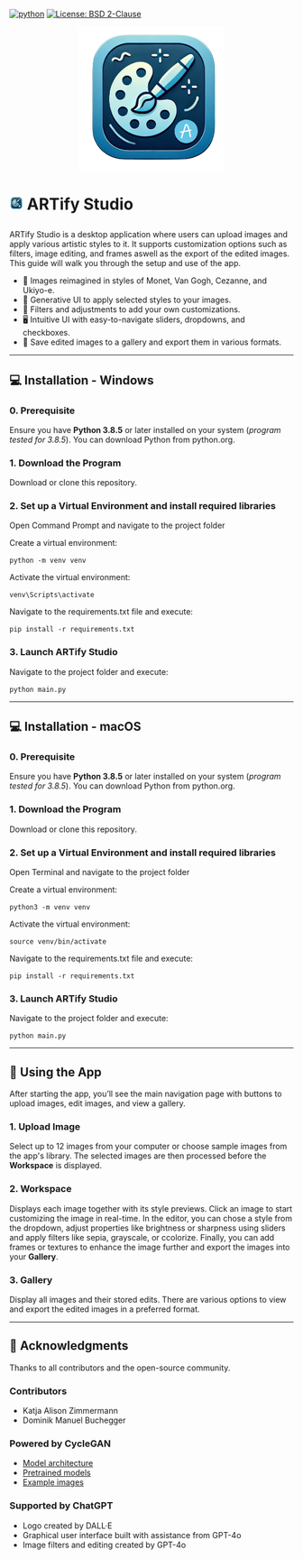 [![python](https://img.shields.io/badge/python-3.8.5-blue?logo=python&logoColor=FED643)](https://www.python.org)
[![License: BSD 2-Clause](https://img.shields.io/badge/License-BSD_2--Clause-orange.svg)](https://opensource.org/licenses/BSD-2-Clause)  

<p align="center"> <img src="assets/logo.png" height="256"> </p>

# <p> <img src="assets/logo.png" height="24"> ARTify Studio </p>

ARTify Studio is a desktop application where users can upload images and apply various artistic styles to it. It supports customization options such as filters, image editing, and frames aswell as the export of the edited images. This guide will walk you through the setup and use of the app.

- 🎴 Images reimagined in styles of Monet, Van Gogh, Cezanne, and Ukiyo-e.
- 🤖 Generative UI to apply selected styles to your images.
- 🎨 Filters and adjustments to add your own customizations.
- 🖥️ Intuitive UI with easy-to-navigate sliders, dropdowns, and checkboxes.
- 💾 Save edited images to a gallery and export them in various formats.


---

## 💻 Installation - Windows

### 0. Prerequisite

Ensure you have **Python 3.8.5** or later installed on your system (*program tested for 3.8.5*). You can download Python from python.org.

### 1. Download the Program

Download or clone this repository.

### 2. Set up a Virtual Environment and install required libraries

Open Command Prompt and navigate to the project folder
    
Create a virtual environment:

    python -m venv venv

Activate the virtual environment:

    venv\Scripts\activate

Navigate to the requirements.txt file and execute:

    pip install -r requirements.txt

### 3. Launch ARTify Studio

Navigate to the project folder and execute:

    python main.py


---

## 💻 Installation - macOS

### 0. Prerequisite

Ensure you have **Python 3.8.5** or later installed on your system (*program tested for 3.8.5*). You can download Python from python.org.

### 1. Download the Program

Download or clone this repository.

### 2. Set up a Virtual Environment and install required libraries

Open Terminal and navigate to the project folder
    
Create a virtual environment:

    python3 -m venv venv

Activate the virtual environment:

    source venv/bin/activate

Navigate to the requirements.txt file and execute:

    pip install -r requirements.txt

### 3. Launch ARTify Studio

Navigate to the project folder and execute:

    python main.py


---

## 📑 Using the App

After starting the app, you’ll see the main navigation page with buttons to upload images, edit images, and view a gallery.

### 1. Upload Image

Select up to 12 images from your computer or choose sample images from the app's library. The selected images are then processed
before the **Workspace** is displayed.

### 2. Workspace

Displays each image together with its style previews. Click an image to start customizing the image in real-time. In the editor,
you can chose a style from the dropdown, adjust properties like brightness or sharpness using sliders and apply filters like sepia,
grayscale, or ccolorize. Finally, you can add frames or textures to enhance the image further and export the images into your **Gallery**.

### 3. Gallery

Display all images and their stored edits. There are various options to view and export the edited images in a preferred format.


---

## 💖 Acknowledgments

Thanks to all contributors and the open-source community.

### Contributors
- Katja Alison Zimmermann
- Dominik Manuel Buchegger

### Powered by CycleGAN
- [Model architecture](https://github.com/junyanz/pytorch-CycleGAN-and-pix2pix)
- [Pretrained models](https://efrosgans.eecs.berkeley.edu/cyclegan/pretrained_models/)
- [Example images](https://efrosgans.eecs.berkeley.edu/cyclegan/datasets/)

### Supported by ChatGPT
- Logo created by DALL·E
- Graphical user interface built with assistance from GPT-4o
- Image filters and editing created by GPT-4o 

